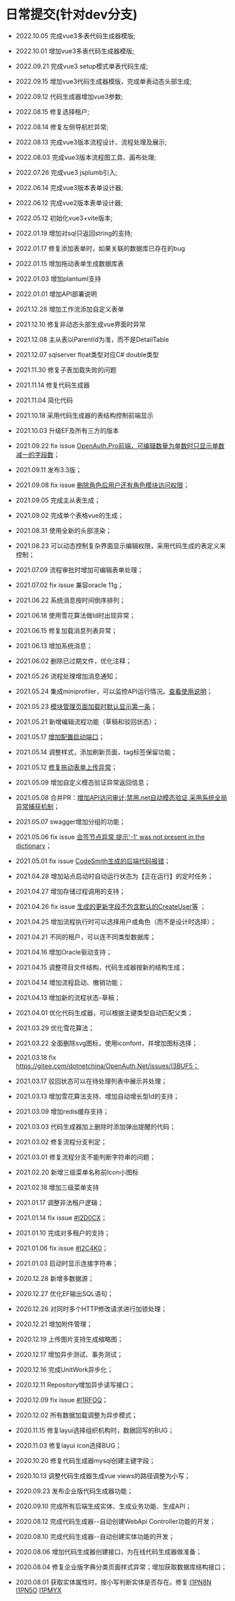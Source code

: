 # 日常提交(针对dev分支)

* 2022.10.05  完成vue3多表代码生成器模版;

* 2022.10.01  增加vue3多表代码生成器模版;
  
* 2022.09.21  完成vue3 setup模式单表代码生成;
  
* 2022.09.15  增加vue3代码生成器模版，完成单表动态头部生成;
  
* 2022.09.12  代码生成器增加vue3参数;
  
* 2022.08.15  修复选择租户;
  
* 2022.08.14  修复左侧导航栏异常;

* 2022.08.13  完成vue3版本流程设计、流程处理及展示;
  
* 2022.08.03  完成vue3版本流程图工具、画布处理;

* 2022.07.26  完成vue3 jsplumb引入;

* 2022.06.14  完成vue3版本表单设计器;
  
* 2022.06.12  完成vue2版本表单设计器;
  
* 2022.05.12  初始化vue3+vite版本;

* 2022.01.19  增加对sql只返回string的支持;

* 2022.01.17  修复添加表单时，如果关联的数据库已存在的bug

* 2022.01.15  增加拖动表单生成数据库表

* 2022.01.03  增加plantuml支持
  
* 2022.01.01  增加API部署说明
  
* 2021.12.28  增加工作流添加自定义表单
  
* 2021.12.10  修复非动态头部生成vue界面时异常
  
* 2021.12.08  主从表以ParentId为准，而不是DetailTable
  
* 2021.12.07  sqlserver float类型对应C# double类型
  
* 2021.11.30  修复子表加载失败的问题
  
* 2021.11.14  修复代码生成器
  
* 2021.11.04  简化代码
  
* 2021.10.18  采用代码生成器的表结构控制前端显示
  
* 2021.10.03  升级EF及所有三方的版本

* 2021.09.22 fix issue [OpenAuth.Pro前端，可编辑数量为单数时只显示单数减一的字段数](https://gitee.com/yubaolee/OpenAuth.Core/issues/I4BBIG)；

* 2021.09.11 发布3.3版；

* 2021.09.08 fix issue [删除角色后用户还有角色模块访问权限](https://gitee.com/dotnetchina/OpenAuth.Net/issues/I494N1)；

* 2021.09.05 完成主从表生成；

* 2021.09.02 完成单个表格vue的生成；

* 2021.08.31 使用全新的头部渲染；

* 2021.08.23 可以动态控制复杂界面显示编辑权限，采用代码生成的表定义来控制；

* 2021.07.09 流程审批时增加可编辑表单处理；

* 2021.07.02 fix issue 兼容oracle 11g；

* 2021.06.22 系统消息按时间倒序排列；

* 2021.06.18 使用雪花算法做Id时出现异常；

* 2021.06.15 修复加载消息列表异常；

* 2021.06.13 增加系统消息；

* 2021.06.02 删除已过期文件，优化注释；

* 2021.05.26 流程处理增加消息通知；

* 2021.05.24 集成miniprofiler，可以监控API运行情况。[查看使用说明](http://doc.openauth.net.cn/core/log.html#%E5%9C%A8swagger%E4%B8%AD%E8%BE%93%E5%87%BA%E6%97%A5%E5%BF%97 )；

* 2021.05.23 [模块管理页面加载时默认显示第一条](https://gitee.com/dotnetchina/OpenAuth.Net/issues/I3RUOR)；

* 2021.05.21 新增编辑流程功能（草稿和驳回状态）；

* 2021.05.17 [增加配置启动端口](https://gitee.com/dotnetchina/OpenAuth.Net/issues/I3QUV1)；

* 2021.05.14 调整样式，添加刷新页面，tag标签保留功能；

* 2021.05.12 [修复拖动表单上传异常](https://gitee.com/dotnetchina/OpenAuth.Net/issues/I3QN22)；

* 2021.05.09 增加自定义模态验证异常返回信息；

* 2021.05.08 合并PR：[增加API访问审计;禁用.net自动模态验证,采用系统全局异常捕获机制](https://gitee.com/dotnetchina/OpenAuth.Net/pulls/12)；

* 2021.05.07 swagger增加分组的功能；

* 2021.05.06 fix issue [会签节点异常,提示'-1' was not present in the dictionary](https://gitee.com/dotnetchina/OpenAuth.Net/issues/I3PE3R)；

* 2021.05.01 fix issue [CodeSmith生成的后端代码报错](https://gitee.com/yubaolee/OpenAuth.Core/issues/I3OXJZ)；

* 2021.04.28 增加站点启动时自动运行状态为【正在运行】的定时任务；

* 2021.04.27 增加存储过程调用的支持；

* 2021.04.26 fix issue [生成的更新字段不包含默认的CreateUser等](https://gitee.com/yubaolee/OpenAuth.Core/issues/I3O5S3) ；

* 2021.04.25 增加流程执行时可以选择用户或角色（而不是设计时选择）；

* 2021.04.21 不同的租户，可以连不同类型数据库；

* 2021.04.16 增加Oracle驱动支持；

* 2021.04.15 调整项目文件结构，代码生成器按新的结构生成；

* 2021.04.14 增加流程启动、撤销功能；

* 2021.04.13 增加新的流程状态-草稿；

* 2021.04.01 优化代码生成器，可以根据主键类型自动匹配父类；

* 2021.03.29 优化雪花算法；

* 2021.03.22 全面删除svg图标，使用iconfont，并增加图标选择；

* 2021.03.18 fix https://gitee.com/dotnetchina/OpenAuth.Net/issues/I3BUF5；

* 2021.03.17 驳回状态可以在待处理列表中展示并处理；

* 2021.03.13 增加雪花算法支持、增加自动增长型Id的支持；

* 2021.03.09 增加redis缓存支持；

* 2021.03.03 代码生成器加上删除时添加弹出提醒的代码；

* 2021.03.02 修复流程分支判定；

* 2021.03.01 修复流程分支不能判断字符串的问题；

* 2021.02.20 新增三级菜单名称前Icon小图标

* 2021.02.18 增加三级菜单支持

* 2021.01.17 调整非法租户逻辑；

* 2021.01.14 fix issue [#I2D0CX](https://gitee.com/yubaolee/OpenAuth.Core/issues/I2D0CX)；

* 2021.01.10 完成对多租户的支持；

* 2021.01.06 fix issue [#I2C4K0](https://gitee.com/yubaolee/OpenAuth.Core/issues/I2C4K0)；

* 2021.01.03 启动时显示连接字符串；

* 2020.12.28 新增多数据源；

* 2020.12.27 优化EF输出SQL语句；

* 2020.12.26 对同时多个HTTP修改请求进行加锁处理；

* 2020.12.21 增加附件管理；

* 2020.12.19 上传图片支持生成缩略图；

* 2020.12.17 增加异步测试、事务测试；

* 2020.12.16 完成UnitWork异步化；

* 2020.12.11 Repository增加异步读写接口；

* 2020.12.09 fix issue [#I1RFOQ](https://gitee.com/yubaolee/OpenAuth.Core/issues/I1RFOQ)；

* 2020.12.02 所有数据加载调整为异步模式；

* 2020.11.15 修复layui选择组织机构时，数据回写的BUG；

* 2020.11.03 修复layui icon选择BUG；

* 2020.10.20 修复代码生成器mysql创建主键字段；

* 2020.10.13 调整代码生成器生成vue views的路径调整为小写；

* 2020.09.23 发布企业版代码生成器功能；

* 2020.09.10 完成所有后端生成实体、生成业务功能、生成API；

* 2020.08.12 完成代码生成器--自动创建WebApi Controller功能的开发；

* 2020.08.10 完成代码生成器--自动创建实体功能的开发；

* 2020.08.06 增加代码生成器创建接口，为在线代码生成器做准备；

* 2020.08.04 修复企业版字典分类页面样式异常；增加获取数据库结构接口；

* 2020.08.01 获取实体属性时，按小写判断实体是否存在。修复:[I1PN8N](https://gitee.com/yubaolee/OpenAuth.Core/issues/I1PN8N) [I1PN5O](https://gitee.com/yubaolee/OpenAuth.Core/issues/I1PN5O) [I1PMYX](https://gitee.com/yubaolee/OpenAuth.Core/issues/I1PMYX)




